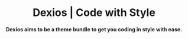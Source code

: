 <h1 align="center">
    Dexios | Code with Style
</h1>

<h4 align="center">
    Dexios aims to be a theme bundle to get you coding in style with ease.
</h4>